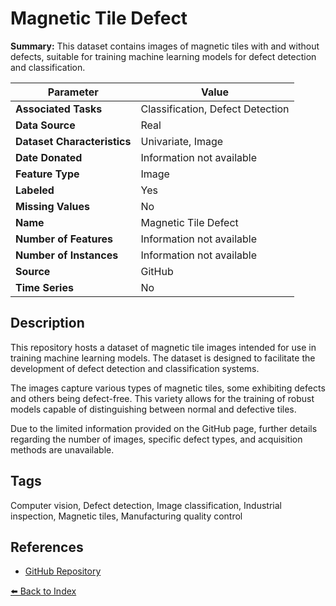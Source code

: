 # Magnetic Tile Defect

**Summary:** This dataset contains images of magnetic tiles with and without defects, suitable for training machine learning models for defect detection and classification.

| Parameter | Value |
| --- | --- |
| **Associated Tasks** | Classification, Defect Detection |
| **Data Source** | Real |
| **Dataset Characteristics** | Univariate, Image |
| **Date Donated** | Information not available |
| **Feature Type** | Image |
| **Labeled** | Yes |
| **Missing Values** | No |
| **Name** | Magnetic Tile Defect |
| **Number of Features** | Information not available |
| **Number of Instances** | Information not available |
| **Source** | GitHub |
| **Time Series** | No |

## Description

This repository hosts a dataset of magnetic tile images intended for use in training machine learning models. The dataset is designed to facilitate the development of defect detection and classification systems.

The images capture various types of magnetic tiles, some exhibiting defects and others being defect-free. This variety allows for the training of robust models capable of distinguishing between normal and defective tiles.

Due to the limited information provided on the GitHub page, further details regarding the number of images, specific defect types, and acquisition methods are unavailable.

## Tags

Computer vision, Defect detection, Image classification, Industrial inspection, Magnetic tiles, Manufacturing quality control

## References

- [GitHub Repository](https://github.com/abin24/Magnetic-tile-defect-datasets)

[⬅️ Back to Index](../README.md)
